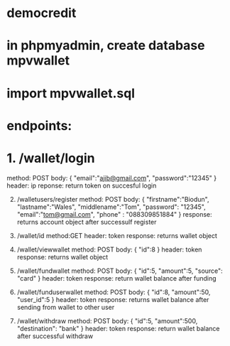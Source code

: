 # democredit
# in phpmyadmin, create database mpvwallet
# import mpvwallet.sql
# endpoints:
# 1. /wallet/login
  method: POST
  body: {
    "email":"ajib@gmail.com",
    "password":"12345"
   }
  header: ip
  reponse: return token on succesful login
  
 2. /walletusers/register
    method: POST
    body: {
    "firstname":"Biodun",
    "lastname":"Wales",
    "middlename":"Tom",
    "password": "12345",
    "email":"tom@gmail.com",
    "phone" : "088309851884"
     }
     response: returns account object after successulf register
     
 3. /wallet/id
      method:GET
      header: token
      response: returns wallet object
 4. /wallet/viewwallet
     method: POST
     body: {
    "id":8
     }
     header: token
     response: returns wallet object
 5.  /wallet/fundwallet
     method: POST
     body: {
    "id":5,
    "amount":5,
    "source": "card"
     }
     header: token
     response: return wallet balance after funding
 6.  /wallet/funduserwallet
     method: POST
     body: {
    "id":8,
    "amount":50,
    "user_id":5
     }
     header: token
     response: returns wallet balance after sending from wallet to other user
 7.  /wallet/withdraw
     method: POST
     body: {
    "id":5,
    "amount":500,
    "destination": "bank"
    }
    header: token
    response: return wallet balance after successful withdraw
